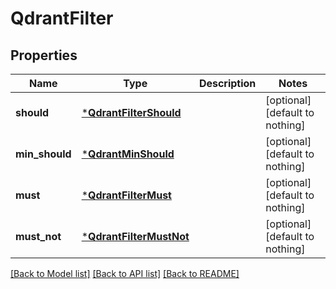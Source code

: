 # QdrantFilter


## Properties
Name | Type | Description | Notes
------------ | ------------- | ------------- | -------------
**should** | [***QdrantFilterShould**](QdrantFilterShould.md) |  | [optional] [default to nothing]
**min_should** | [***QdrantMinShould**](QdrantMinShould.md) |  | [optional] [default to nothing]
**must** | [***QdrantFilterMust**](QdrantFilterMust.md) |  | [optional] [default to nothing]
**must_not** | [***QdrantFilterMustNot**](QdrantFilterMustNot.md) |  | [optional] [default to nothing]


[[Back to Model list]](../README.md#models) [[Back to API list]](../README.md#api-endpoints) [[Back to README]](../README.md)


